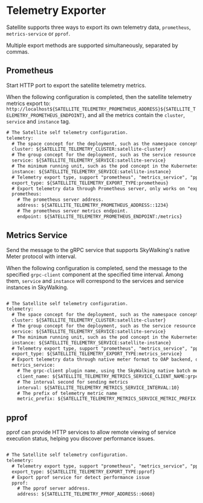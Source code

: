 # Telemetry Exporter

Satellite supports three ways to export its own telemetry data, `prometheus`, `metrics-service` or `pprof`.

Multiple export methods are supported simultaneously, separated by commas.

## Prometheus

Start HTTP port to export the satellite telemetry metrics. 

When the following configuration is completed, then the satellite telemetry metrics export to: `http://localhost${SATELLITE_TELEMETRY_PROMETHEUS_ADDRESS}${SATELLITE_TELEMETRY_PROMETHEUS_ENDPOINT}`,
and all the metrics contain the `cluster`, `service` and `instance` tag.

```xml
# The Satellite self telemetry configuration.
telemetry:
  # The space concept for the deployment, such as the namespace concept in the Kubernetes.
  cluster: ${SATELLITE_TELEMETRY_CLUSTER:satellite-cluster}
  # The group concept for the deployment, such as the service resource concept in the Kubernetes.
  service: ${SATELLITE_TELEMETRY_SERVICE:satellite-service}
  # The minimum running unit, such as the pod concept in the Kubernetes.
  instance: ${SATELLITE_TELEMETRY_SERVICE:satellite-instance}
  # Telemetry export type, support "prometheus", "metrics_service", "pprof" or "none"
  export_type: ${SATELLITE_TELEMETRY_EXPORT_TYPE:prometheus}
  # Export telemetry data through Prometheus server, only works on "export_type=prometheus".
  prometheus:
    # The prometheus server address.
    address: ${SATELLITE_TELEMETRY_PROMETHEUS_ADDRESS::1234}
    # The prometheus server metrics endpoint.
    endpoint: ${SATELLITE_TELEMETRY_PROMETHEUS_ENDPOINT:/metrics}
```

## Metrics Service

Send the message to the gRPC service that supports SkyWalking's native Meter protocol with interval.

When the following configuration is completed, send the message to the specified `grpc-client` component at the specified time interval.
Among them, `service` and `instance` will correspond to the services and service instances in SkyWalking.

```xml

# The Satellite self telemetry configuration.
telemetry:
  # The space concept for the deployment, such as the namespace concept in the Kubernetes.
  cluster: ${SATELLITE_TELEMETRY_CLUSTER:satellite-cluster}
  # The group concept for the deployment, such as the service resource concept in the Kubernetes.
  service: ${SATELLITE_TELEMETRY_SERVICE:satellite-service}
  # The minimum running unit, such as the pod concept in the Kubernetes.
  instance: ${SATELLITE_TELEMETRY_SERVICE:satellite-instance}
  # Telemetry export type, support "prometheus", "metrics_service", "pprof" or "none"
  export_type: ${SATELLITE_TELEMETRY_EXPORT_TYPE:metrics_service}
  # Export telemetry data through native meter format to OAP backend, only works on "export_type=metrics_service".
  metrics_service:
    # The grpc-client plugin name, using the SkyWalking native batch meter protocol
    client_name: ${SATELLITE_TELEMETRY_METRICS_SERVICE_CLIENT_NAME:grpc-client}
    # The interval second for sending metrics
    interval: ${SATELLITE_TELEMETRY_METRICS_SERVICE_INTERVAL:10}
    # The prefix of telemetry metric name
    metric_prefix: ${SATELLITE_TELEMETRY_METRICS_SERVICE_METRIC_PREFIX:sw_stl_}
```

## pprof

pprof can provide HTTP services to allow remote viewing of service execution status, helping you discover performance issues.

```xml

# The Satellite self telemetry configuration.
telemetry:
  # Telemetry export type, support "prometheus", "metrics_service", "pprof" or "none"
  export_type: ${SATELLITE_TELEMETRY_EXPORT_TYPE:pprof}
  # Export pprof service for detect performance issue
  pprof:
    # The pprof server address.
    address: ${SATELLITE_TELEMETRY_PPROF_ADDRESS::6060}
```
